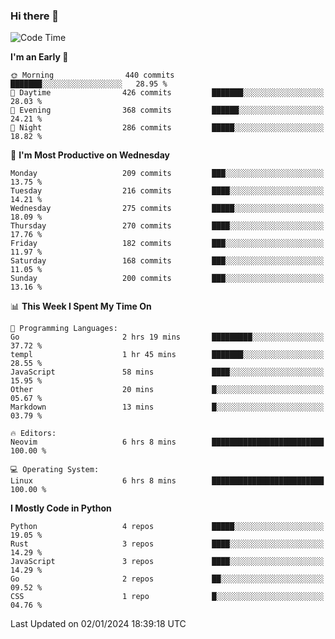 ### Hi there 👋
<!--START_SECTION:waka-->
![Code Time](http://img.shields.io/badge/Code%20Time-212%20hrs%2039%20mins-blue)

**I'm an Early 🐤** 

```text
🌞 Morning                440 commits         ███████░░░░░░░░░░░░░░░░░░   28.95 % 
🌆 Daytime                426 commits         ███████░░░░░░░░░░░░░░░░░░   28.03 % 
🌃 Evening                368 commits         ██████░░░░░░░░░░░░░░░░░░░   24.21 % 
🌙 Night                  286 commits         █████░░░░░░░░░░░░░░░░░░░░   18.82 % 
```
📅 **I'm Most Productive on Wednesday** 

```text
Monday                   209 commits         ███░░░░░░░░░░░░░░░░░░░░░░   13.75 % 
Tuesday                  216 commits         ████░░░░░░░░░░░░░░░░░░░░░   14.21 % 
Wednesday                275 commits         █████░░░░░░░░░░░░░░░░░░░░   18.09 % 
Thursday                 270 commits         ████░░░░░░░░░░░░░░░░░░░░░   17.76 % 
Friday                   182 commits         ███░░░░░░░░░░░░░░░░░░░░░░   11.97 % 
Saturday                 168 commits         ███░░░░░░░░░░░░░░░░░░░░░░   11.05 % 
Sunday                   200 commits         ███░░░░░░░░░░░░░░░░░░░░░░   13.16 % 
```


📊 **This Week I Spent My Time On** 

```text
💬 Programming Languages: 
Go                       2 hrs 19 mins       █████████░░░░░░░░░░░░░░░░   37.72 % 
templ                    1 hr 45 mins        ███████░░░░░░░░░░░░░░░░░░   28.55 % 
JavaScript               58 mins             ████░░░░░░░░░░░░░░░░░░░░░   15.95 % 
Other                    20 mins             █░░░░░░░░░░░░░░░░░░░░░░░░   05.67 % 
Markdown                 13 mins             █░░░░░░░░░░░░░░░░░░░░░░░░   03.79 % 

🔥 Editors: 
Neovim                   6 hrs 8 mins        █████████████████████████   100.00 % 

💻 Operating System: 
Linux                    6 hrs 8 mins        █████████████████████████   100.00 % 
```

**I Mostly Code in Python** 

```text
Python                   4 repos             █████░░░░░░░░░░░░░░░░░░░░   19.05 % 
Rust                     3 repos             ████░░░░░░░░░░░░░░░░░░░░░   14.29 % 
JavaScript               3 repos             ████░░░░░░░░░░░░░░░░░░░░░   14.29 % 
Go                       2 repos             ██░░░░░░░░░░░░░░░░░░░░░░░   09.52 % 
CSS                      1 repo              █░░░░░░░░░░░░░░░░░░░░░░░░   04.76 % 
```




 Last Updated on 02/01/2024 18:39:18 UTC
<!--END_SECTION:waka-->

<!--
**YoganshSharma/YoganshSharma** is a ✨ _special_ ✨ repository because its `README.md` (this file) appears on your GitHub profile.

Here are some ideas to get you started:

- 🔭 I’m currently working on ...
- 🌱 I’m currently learning ...
- 👯 I’m looking to collaborate on ...
- 🤔 I’m looking for help with ...
- 💬 Ask me about ...
- 📫 How to reach me: ...
- 😄 Pronouns: ...
- ⚡ Fun fact: ...
-->
